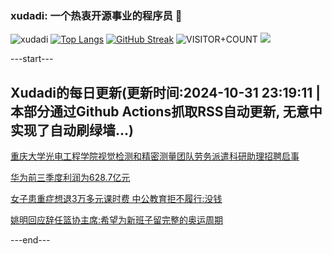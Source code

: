 ### xudadi: 一个热衷开源事业的程序员 👋

![xudadi](https://github-readme-stats-git-masterorgs-github-readme-stats-team.vercel.app/api?username=xudadi)
[![Top Langs](https://github-readme-stats.vercel.app/api/top-langs/?username=xudadi)](https://github.com/anuraghazra/github-readme-stats)
[![GitHub Streak](https://streak-stats.demolab.com?user=xudadi&locale=zh_Hans)](https://git.io/streak-stats)
![VISITOR+COUNT](https://komarev.com/ghpvc/?username=xudadi&label=VISITOR+COUNT)
![](https://raw.githubusercontent.com/xudadi/xudadi/main/assets/github-contribution-grid-snake.svg)


---start---

## Xudadi的每日更新(更新时间:2024-10-31 23:19:11 | 本部分通过Github Actions抓取RSS自动更新, 无意中实现了自动刷绿墙...)

[重庆大学光电工程学院视觉检测和精密测量团队劳务派遣科研助理招聘启事](https://www.gongkaoleida.com/article/2177565)

[华为前三季度利润为628.7亿元](https://m.163.com/news/article/JFRR4B6R0534A4SC.html)

[女子患重症想退3万多元课时费 中公教育拒不履行:没钱](https://m.163.com/news/article/JFRLQSVF0514R9P4.html)

[姚明回应辞任篮协主席:希望为新班子留完整的奥运周期](https://m.163.com/news/article/JFRKT8IU0001899O.html)

---end---
